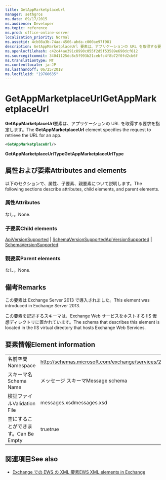```yaml
---
title: GetAppMarketplaceUrl
manager: sethgros
ms.date: 09/17/2015
ms.audience: Developer
ms.topic: reference
ms.prod: office-online-server
localization_priority: Normal
ms.assetid: 4cb08a3b-74aa-4506-abda-c000ae97f981
description: GetAppMarketplaceUrl 要素は、アプリケーションの URL を取得する要求を指定します。
ms.openlocfilehash: c42c44ae391c8990c055f2d5f53589e690dcf612
ms.sourcegitcommit: 34041125dc8c5f993b21cebfc4f8b72f0fd2cb6f
ms.translationtype: MT
ms.contentlocale: ja-JP
ms.lasthandoff: 06/25/2018
ms.locfileid: "19760635"
---
```

# <a name="getappmarketplaceurl"></a><span data-ttu-id="1f31e-103">GetAppMarketplaceUrl</span><span class="sxs-lookup"><span data-stu-id="1f31e-103">GetAppMarketplaceUrl</span></span>

<span data-ttu-id="1f31e-104">**GetAppMarketplaceUrl**要素は、アプリケーションの URL を取得する要求を指定します。</span><span class="sxs-lookup"><span data-stu-id="1f31e-104">The **GetAppMarketplaceUrl** element specifies the request to retrieve the URL for an app.</span></span> 
  
```XML
<GetAppMarketplaceUrl/>
```

 <span data-ttu-id="1f31e-105">**GetAppMarketplaceUrlType**</span><span class="sxs-lookup"><span data-stu-id="1f31e-105">**GetAppMarketplaceUrlType**</span></span>
## <a name="attributes-and-elements"></a><span data-ttu-id="1f31e-106">属性および要素</span><span class="sxs-lookup"><span data-stu-id="1f31e-106">Attributes and elements</span></span>

<span data-ttu-id="1f31e-107">以下のセクションで、属性、子要素、親要素について説明します。</span><span class="sxs-lookup"><span data-stu-id="1f31e-107">The following sections describe attributes, child elements, and parent elements.</span></span>
  
### <a name="attributes"></a><span data-ttu-id="1f31e-108">属性</span><span class="sxs-lookup"><span data-stu-id="1f31e-108">Attributes</span></span>

<span data-ttu-id="1f31e-109">なし。</span><span class="sxs-lookup"><span data-stu-id="1f31e-109">None.</span></span>
  
### <a name="child-elements"></a><span data-ttu-id="1f31e-110">子要素</span><span class="sxs-lookup"><span data-stu-id="1f31e-110">Child elements</span></span>

<span data-ttu-id="1f31e-111">[ApiVersionSupported](apiversionsupported.md) | [SchemaVersionSupported](schemaversionsupported.md)</span><span class="sxs-lookup"><span data-stu-id="1f31e-111">[ApiVersionSupported](apiversionsupported.md) | [SchemaVersionSupported](schemaversionsupported.md)</span></span>
  
### <a name="parent-elements"></a><span data-ttu-id="1f31e-112">親要素</span><span class="sxs-lookup"><span data-stu-id="1f31e-112">Parent elements</span></span>

<span data-ttu-id="1f31e-113">なし。</span><span class="sxs-lookup"><span data-stu-id="1f31e-113">None.</span></span>
  
## <a name="remarks"></a><span data-ttu-id="1f31e-114">備考</span><span class="sxs-lookup"><span data-stu-id="1f31e-114">Remarks</span></span>

<span data-ttu-id="1f31e-115">この要素は Exchange Server 2013 で導入されました。</span><span class="sxs-lookup"><span data-stu-id="1f31e-115">This element was introduced in Exchange Server 2013.</span></span>
  
<span data-ttu-id="1f31e-116">この要素を記述するスキーマは、Exchange Web サービスをホストする IIS 仮想ディレクトリに置かれています。</span><span class="sxs-lookup"><span data-stu-id="1f31e-116">The schema that describes this element is located in the IIS virtual directory that hosts Exchange Web Services.</span></span>
  
## <a name="element-information"></a><span data-ttu-id="1f31e-117">要素情報</span><span class="sxs-lookup"><span data-stu-id="1f31e-117">Element information</span></span>

|||
|:-----|:-----|
|<span data-ttu-id="1f31e-118">名前空間</span><span class="sxs-lookup"><span data-stu-id="1f31e-118">Namespace</span></span>  <br/> |http://schemas.microsoft.com/exchange/services/2006/messages  <br/> |
|<span data-ttu-id="1f31e-119">スキーマ名</span><span class="sxs-lookup"><span data-stu-id="1f31e-119">Schema Name</span></span>  <br/> |<span data-ttu-id="1f31e-120">メッセージ スキーマ</span><span class="sxs-lookup"><span data-stu-id="1f31e-120">Message schema</span></span>  <br/> |
|<span data-ttu-id="1f31e-121">検証ファイル</span><span class="sxs-lookup"><span data-stu-id="1f31e-121">Validation File</span></span>  <br/> |<span data-ttu-id="1f31e-122">messages.xsd</span><span class="sxs-lookup"><span data-stu-id="1f31e-122">messages.xsd</span></span>  <br/> |
|<span data-ttu-id="1f31e-123">空にすることができます。</span><span class="sxs-lookup"><span data-stu-id="1f31e-123">Can Be Empty</span></span>  <br/> |<span data-ttu-id="1f31e-124">true</span><span class="sxs-lookup"><span data-stu-id="1f31e-124">true</span></span>  <br/> |
   
## <a name="see-also"></a><span data-ttu-id="1f31e-125">関連項目</span><span class="sxs-lookup"><span data-stu-id="1f31e-125">See also</span></span>



- [<span data-ttu-id="1f31e-126">Exchange での EWS の XML 要素</span><span class="sxs-lookup"><span data-stu-id="1f31e-126">EWS XML elements in Exchange</span></span>](ews-xml-elements-in-exchange.md)

